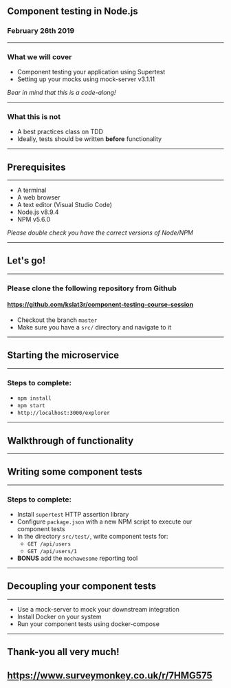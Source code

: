 ## Component testing in Node.js

### February 26th 2019

---

### What we will cover

* Component testing your application using Supertest
* Setting up your mocks using mock-server v3.1.11

*Bear in mind that this is a code-along!*

---

### What this is not

* A best practices class on TDD
* Ideally, tests should be written **before** functionality

---

## Prerequisites

---

* A terminal
* A web browser
* A text editor (Visual Studio Code)
* Node.js v8.9.4
* NPM v5.6.0

*Please double check you have the correct versions of Node/NPM*

---

## Let's go!

---

### Please clone the following repository from Github

#### https://github.com/kslat3r/component-testing-course-session

* Checkout the branch `master`
* Make sure you have a `src/` directory and navigate to it

---

## Starting the microservice

---

### Steps to complete:

* `npm install`
* `npm start`
* `http://localhost:3000/explorer`

---

## Walkthrough of functionality

---

## Writing some component tests

---

### Steps to complete:

* Install `supertest` HTTP assertion library
* Configure `package.json` with a new NPM script to execute our component tests
* In the directory `src/test/`, write component tests for:
  * `GET /api/users`
  * `GET /api/users/1`
* **BONUS** add the `mochawesome` reporting tool

---

## Decoupling your component tests

---

* Use a mock-server to mock your downstream integration
* Install Docker on your system
* Run your component tests using docker-compose

---

## Thank-you all very much!

## https://www.surveymonkey.co.uk/r/7HMG575
